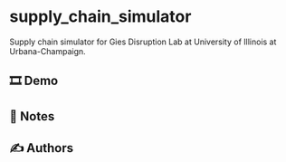 # supply_chain_simulator
Supply chain simulator for Gies Disruption Lab at University of Illinois at Urbana-Champaign.

## 🎞 Demo


## 📝 Notes


## ✍️ Authors 